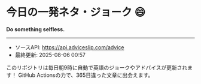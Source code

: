 # 今日の一発ネタ・ジョーク 😄



**Do something selfless.**

---
- ソースAPI: https://api.adviceslip.com/advice
- 最終更新: 2025-08-06 00:57

このリポジトリは毎日朝9時に自動で英語のジョークやアドバイスが更新されます！
GitHub Actionsの力で、365日違った文章に出会えます。
